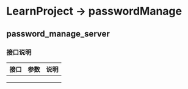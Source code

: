 # LearnProject -> passwordManage

## password_manage_server

### 接口说明

| 接口 | 参数 | 说明 |
| :--: | :--: | :--: |
|      |      |      |
|      |      |      |
|      |      |      |

